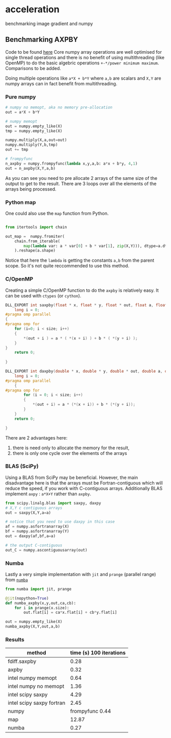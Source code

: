 # acceleration
benchmarking image gradient and numpy

## Benchmarking AXPBY

Code to be found [here](https://github.com/paskino/acceleration/blob/master/src/parallel_algebra.py)
Core numpy array operations are well optimised for single thread operations and there is no benefit of using multithreading (like OpenMP) to do the basic algebric operations `+-*/power minimum maximum`. Comparisons to be added.

Doing multiple operations like `a*X + b*Y` where `a,b` are scalars and `X,Y` are numpy arrays can in fact benefit from multithreading. 

### Pure numpy

```python
# numpy no memopt, aka no memory pre-allocation
out = a*X + b*Y

# numpy memopt
out = numpy.empty_like(X)
tmp = numpy.empty_like(X)

numpy.multiply(X,a,out=out)
numpy.multiply(Y,b,tmp)
out += tmp

# frompyfunc
n_axpby = numpy.frompyfunc(lambda x,y,a,b: a*x + b*y, 4,1)
out = n_axpby(X,Y,a,b)
```

As you can see you need to pre allocate 2 arrays of the same size of the output to get to the result. There are 3 loops over all the elements of the arrays being processed. 

### Python map

One could also use the `map` function from Python. 

```python

from itertools import chain

out_map =  numpy.fromiter(
    chain.from_iterable(
        map(lambda var: a * var[0] + b * var[1], zip(X,Y))), dtype=a.dtype
	).reshape(a.shape)

```

Notice that here the `lambda` is getting the constants `a,b` from the parent scope. So it's not quite reccommended to use this method.

### C/OpenMP

Creating a simple C/OpenMP function to do the `axpby` is relatively easy. It can be used with `ctypes` (or `cython`).

```c
DLL_EXPORT int saxpby(float * x, float * y, float * out, float a, float b, long size){
    long i = 0;
#pragma omp parallel
{
#pragma omp for
    for (i=0; i < size; i++)
    {
        *(out + i ) = a * ( *(x + i) ) + b * ( *(y + i) ); 
    }
}
    return 0;
    
}

DLL_EXPORT int daxpby(double * x, double * y, double * out, double a, double b, long size) {
	long i = 0;
#pragma omp parallel
	{
#pragma omp for
		for (i = 0; i < size; i++)
		{
			*(out + i) = a * (*(x + i)) + b * (*(y + i));
		}
	}
	return 0;

}
```

There are 2 advantages here: 
1. there is need only to allocate the memory for the result, 
2. there is only one cycle over the elements of the arrays

### BLAS (SciPy)

Using a BLAS from SciPy may be beneficial. However, the main disadvantage here is that the arrays must be Fortran-contiguous which will reduce the speed, if you work with C-contiguous arrays. Additionally BLAS implement `axpy` : `a*X+Y` rather than `axpby`.

```python
from scipy.linalg.blas import saxpy, daxpy
# X,Y c contiguous arrays
out = saxpy(X,Y,a=a)

# notice that you need to use daxpy in this case
af = numpy.asfortranarray(X)
bf = numpy.asfortranarray(Y)
out = daxpy(af,bf,a=a)

# the output C-contiguous
out_C = numpy.ascontiguousarray(out)
```
### Numba

Lastly a very simple implementation with `jit` and `prange` (parallel range) from [`numba`](https://numba.pydata.org/)

```python
from numba import jit, prange

@jit(nopython=True)
def numba_axpby(x,y,out,ca,cb):
    for i in prange(x.size):
        out.flat[i] = ca*x.flat[i] + cb*y.flat[i]

out = numpy.empty_like(X)
numba_axpby(X,Y,out,a,b)


```

### Results

|method|time (s) 100 iterations|
|--|--|
|fdiff.saxpby| 0.28|
|axpby |0.32|
|intel numpy memopt |0.64|
|intel numpy no memopt |1.36|
|intel scipy saxpy |4.29|
|intel scipy saxpy fortran |2.45|
|numpy| frompyfunc 0.44|
|map |12.87|
|numba| 0.27|
